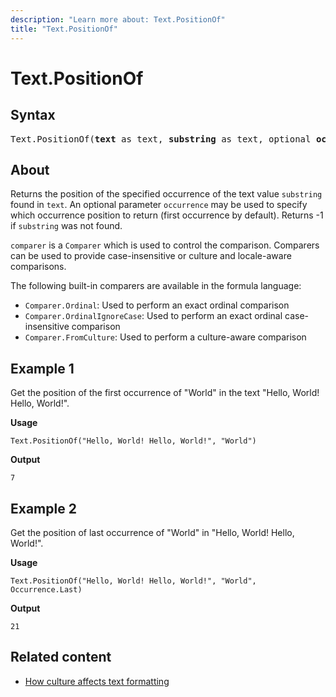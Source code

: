 ```yaml
---
description: "Learn more about: Text.PositionOf"
title: "Text.PositionOf"
---
```

# Text.PositionOf

## Syntax

<pre>
Text.PositionOf(<b>text</b> as text, <b>substring</b> as text, optional <b>occurrence</b> as nullable number, optional <b>comparer</b> as nullable function) as any
</pre>

## About

Returns the position of the specified occurrence of the text value `substring` found in `text`. An optional parameter `occurrence` may be used to specify which occurrence position to return (first occurrence by default). Returns -1 if `substring` was not found.

`comparer` is a `Comparer` which is used to control the comparison. Comparers can be used to provide case-insensitive or culture and locale-aware comparisons.

The following built-in comparers are available in the formula language:

* `Comparer.Ordinal`: Used to perform an exact ordinal comparison
* `Comparer.OrdinalIgnoreCase`: Used to perform an exact ordinal case-insensitive comparison
* `Comparer.FromCulture`: Used to perform a culture-aware comparison

## Example 1

Get the position of the first occurrence of "World" in the text "Hello, World! Hello, World!".

**Usage**

```powerquery-m
Text.PositionOf("Hello, World! Hello, World!", "World")
```

**Output**

`7`

## Example 2

Get the position of last occurrence of "World" in "Hello, World! Hello, World!".

**Usage**

```powerquery-m
Text.PositionOf("Hello, World! Hello, World!", "World", Occurrence.Last)
```

**Output**

`21`

## Related content

* [How culture affects text formatting](how-culture-affects-text-formatting.md)
